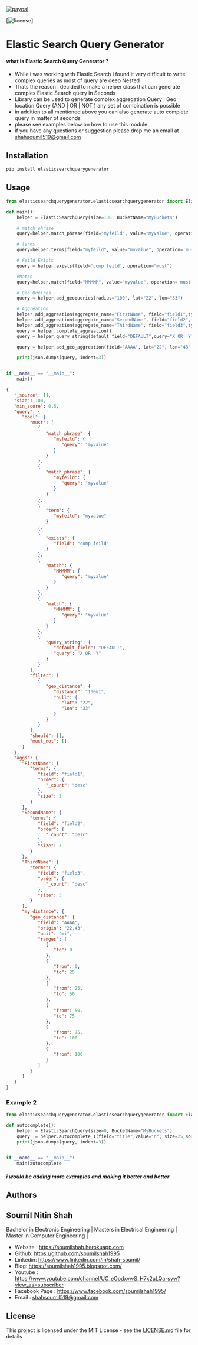 [![paypal](https://www.paypalobjects.com/en_US/i/btn/btn_donateCC_LG.gif)](https://www.paypal.me/soumilshah1995)



[![license](https://img.shields.io/github/license/mashape/apistatus.svg?maxAge=2592000)]


# Elastic Search Query Generator  

#### what is Elastic Search Query Generator ?
* While i was working with Elastic Search i found it very difficult to write complex queries as most of query are deep Nested 
*  Thats the reason i decided to make a helper class that can generate complex Elastic Search query in Seconds 
* Library can be used to generate complex aggregation  Query , Geo location Query (AND | OR | NOT ) any set of combination is possible 
* in addition to all mentioned above you can also generate auto complete query in matter of seconds 
* please see examples below on how to use this module.
* if you have any questions or suggestion please drop me an email at shahsoumil519@gmail.com




## Installation

```bash
pip install elasticsearchquerygenerator
```
## Usage


```python
from elasticsearchquerygenerator.elasticsearchquerygenerator import ElasticSearchQuery

def main():
    helper = ElasticSearchQuery(size=100, BucketName="MyBuckets")

    # match phrase
    query=helper.match_phrase(field="myfeild", value="myvalue", operation='must')

    # terms
    query=helper.terms(field="myfeild", value="myvalue", operation='must')

    # Feild Exists
    query = helper.exists(field='comp feild', operation="must")

    #Match
    query=helper.match(field="MMMMM", value="myvalue", operation='must')

    # Geo Queires
    query = helper.add_geoqueries(radius="100", lat="22", lon="33")

    # Aggreation
    helper.add_aggreation(aggregate_name="FirstName", field="field1",type='terms',sort='desc', size=3)
    helper.add_aggreation(aggregate_name="SecondName", field="field2",type='terms',sort='desc', size=3)
    helper.add_aggreation(aggregate_name="ThirdName", field="field3",type='terms',sort='desc', size=3)
    query = helper.complete_aggreation()
    query = helper.query_string(default_field="DEFAULT",query="X OR  Y",operation='must')

    query = helper.add_geo_aggreation(field="AAAA", lat="22", lon="43",aggregate_name="my_distance")

    print(json.dumps(query, indent=3))


if __name__ == "__main__":
    main()


```
```json
{
   "_source": [],
   "size": 100,
   "min_score": 0.5,
   "query": {
      "bool": {
         "must": [
            {
               "match_phrase": {
                  "myfeild": {
                     "query": "myvalue"
                  }
               }
            },
            {
               "match_phrase": {
                  "myfeild": {
                     "query": "myvalue"
                  }
               }
            },
            {
               "term": {
                  "myfeild": "myvalue"
               }
            },
            {
               "exists": {
                  "field": "comp feild"
               }
            },
            {
               "match": {
                  "MMMMM": {
                     "query": "myvalue"
                  }
               }
            },
            {
               "match": {
                  "MMMMM": {
                     "query": "myvalue"
                  }
               }
            },
            {
               "query_string": {
                  "default_field": "DEFAULT",
                  "query": "X OR  Y"
               }
            }
         ],
         "filter": [
            {
               "geo_distance": {
                  "distance": "100mi",
                  "null": {
                     "lat": "22",
                     "lon": "33"
                  }
               }
            }
         ],
         "should": [],
         "must_not": []
      }
   },
   "aggs": {
      "FirstName": {
         "terms": {
            "field": "field1",
            "order": {
               "_count": "desc"
            },
            "size": 3
         }
      },
      "SecondName": {
         "terms": {
            "field": "field2",
            "order": {
               "_count": "desc"
            },
            "size": 3
         }
      },
      "ThirdName": {
         "terms": {
            "field": "field3",
            "order": {
               "_count": "desc"
            },
            "size": 3
         }
      },
      "my_distance": {
         "geo_distance": {
            "field": "AAAA",
            "origin": "22,43",
            "unit": "mi",
            "ranges": [
               {
                  "to": 0
               },
               {
                  "from": 0,
                  "to": 25
               },
               {
                  "from": 25,
                  "to": 50
               },
               {
                  "from": 50,
                  "to": 75
               },
               {
                  "from": 75,
                  "to": 100
               },
               {
                  "from": 100
               }
            ]
         }
      }
   }
}

```


### Example 2

```python
from elasticsearchquerygenerator.elasticsearchquerygenerator import ElasticSearchQuery

def autocomplete():
    helper = ElasticSearchQuery(size=0, BucketName="MyBuckets")
    query  = helper.autocomplete_1(field="title",value="n", size=25,sort='desc')
    print(json.dumps(query, indent=3))


if __name__ == "__main__":
    main(autocomplete

```

##### i would be adding more examples and making it better and better 

## Authors

## Soumil Nitin Shah 
Bachelor in Electronic Engineering |
Masters in Electrical Engineering | 
Master in Computer Engineering |

* Website : https://soumilshah.herokuapp.com
* Github: https://github.com/soumilshah1995
* Linkedin: https://www.linkedin.com/in/shah-soumil/
* Blog: https://soumilshah1995.blogspot.com/
* Youtube : https://www.youtube.com/channel/UC_eOodxvwS_H7x2uLQa-svw?view_as=subscriber
* Facebook Page : https://www.facebook.com/soumilshah1995/
* Email : shahsoumil519@gmail.com



## License

This project is licensed under the MIT License - see the [LICENSE.md](LICENSE.md) file for details


